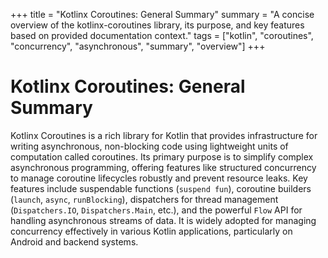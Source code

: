+++
title = "Kotlinx Coroutines: General Summary"
summary = "A concise overview of the kotlinx-coroutines library, its purpose, and key features based on provided documentation context."
tags = ["kotlin", "coroutines", "concurrency", "asynchronous", "summary", "overview"]
+++

# Kotlinx Coroutines: General Summary

Kotlinx Coroutines is a rich library for Kotlin that provides infrastructure for writing asynchronous, non-blocking code using lightweight units of computation called coroutines. Its primary purpose is to simplify complex asynchronous programming, offering features like structured concurrency to manage coroutine lifecycles robustly and prevent resource leaks. Key features include suspendable functions (`suspend fun`), coroutine builders (`launch`, `async`, `runBlocking`), dispatchers for thread management (`Dispatchers.IO`, `Dispatchers.Main`, etc.), and the powerful `Flow` API for handling asynchronous streams of data. It is widely adopted for managing concurrency effectively in various Kotlin applications, particularly on Android and backend systems.